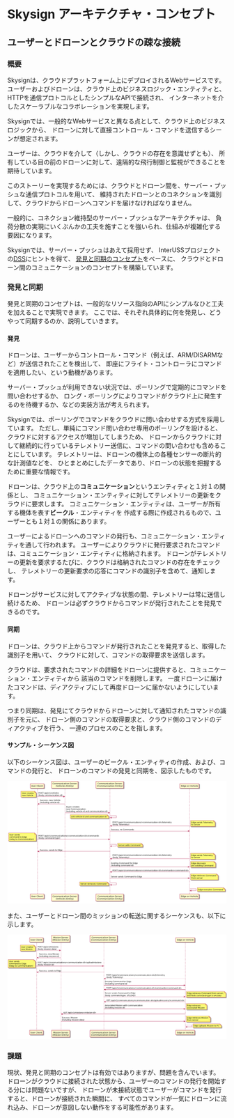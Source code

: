 # Skysign アーキテクチャ・コンセプト
## ユーザーとドローンとクラウドの疎な接続
### 概要
Skysignは、クラウドプラットフォーム上にデプロイされるWebサービスです。
ユーザーおよびドローンは、クラウド上のビジネスロジック・エンティティと、
HTTPを通信プロトコルとしたシンプルなAPIで接続され、
インターネットを介したスケーラブルなコラボレーションを実現します。

Skysignでは、一般的なWebサービスと異なる点として、クラウド上のビジネスロジックから、
ドローンに対して直接コントロール・コマンドを送信するシーンが想定されます。

ユーザーは、クラウドを介して（しかし、クラウドの存在を意識せずとも）、
所有している目の前のドローンに対して、遠隔的な飛行制御と監視ができることを期待しています。

このストーリーを実現するためには、クラウドとドローン間を、サーバー・プッシュな通信プロトコルを用いて、
維持されたドローンとのコネクションを識別して、クラウドからドローンへコマンドを届けなければなりません。

一般的に、コネクション維持型のサーバー・プッシュなアーキテクチャは、
負荷分散の実現にいくぶんかの工夫を施すことを強いられ、仕組みが複雑化する要因になります。

Skysignでは、サーバー・プッシュはあえて採用せず、
InterUSSプロジェクトの[DSS](https://github.com/interuss/dss)にヒントを得て、
[発見と同期のコンセプト](https://github.com/interuss/dss/blob/master/concepts.md)をベースに、
クラウドとドローン間のコミュニケーションのコンセプトを構築しています。

### 発見と同期
発見と同期のコンセプトは、一般的なリソース指向のAPIにシンプルなひと工夫を加えることで実現できます。
ここでは、それぞれ具体的に何を発見し、どうやって同期するのか、説明していきます。

#### 発見
ドローンは、ユーザーからコントロール・コマンド（例えば、ARM/DISARMなど）が送信されたことを検出して、
即座にフライト・コントローラにコマンドを適用したい、という動機があります。

サーバー・プッシュが利用できない状況では、ポーリングで定期的にコマンドを問い合わせするか、
ロング・ポーリングによりコマンドがクラウド上に発生するのを待機するか、などの実装方法が考えられます。

Skysignでは、ポーリングでコマンドをクラウドに問い合わせする方式を採用しています。
ただし、単純にコマンド問い合わせ専用のポーリングを設けると、クラウドに対するアクセスが増加してしまうため、
ドローンからクラウドに対して継続的に行っているテレメトリー送信に、コマンドの問い合わせも含めることにしています。
テレメトリーは、ドローンの機体上の各種センサーの断片的な計測値などを、
ひとまとめにしたデータであり、ドローンの状態を把握するために重要な情報です。

ドローンは、クラウド上の**コミュニケーション**というエンティティと１対１の関係とし、
コミュニケーション・エンティティに対してテレメトリーの更新をクラウドに要求します。
コミュニケーション・エンティティは、ユーザーが所有する機体を表す**ビークル**・エンティティを
作成する際に作成されるもので、ユーザーとも１対１の関係にあります。

ユーザーによるドローンへのコマンドの発行も、コミュニケーション・エンティティを通して行われます。
ユーザーによりクラウドに発行要求されたコマンドは、コミュニケーション・エンティティに格納されます。
ドローンがテレメトリーの更新を要求するたびに、クラウドは格納されたコマンドの存在をチェックし、
テレメトリーの更新要求の応答にコマンドの識別子を含めて、通知します。

ドローンがサービスに対してアクティブな状態の間、テレメトリーは常に送信し続けるため、
ドローンは必ずクラウドからコマンドが発行されたことを発見できるのです。

#### 同期
ドローンは、クラウド上からコマンドが発行されたことを発見すると、取得した識別子を用いて、
クラウドに対して、コマンドの取得要求を送信します。

クラウドは、要求されたコマンドの詳細をドローンに提供すると、コミュニケーション・エンティティから
該当のコマンドを削除します。
一度ドローンに届けたコマンドは、ディアクティブにして再度ドローンに届かないようにしています。

つまり同期は、発見にてクラウドからドローンに対して通知されたコマンドの識別子を元に、
ドローン側のコマンドの取得要求と、クラウド側のコマンドのディアクティブを行う、
一連のプロセスのことを指します。

#### サンプル・シーケンス図
以下のシーケンス図は、ユーザーのビークル・エンティティの作成、および、コマンドの発行と、
ドローンのコマンドの発見と同期を、図示したものです。

![](../assets/generated/commands_and_telemetry.png)

また、ユーザーとドローン間のミッションの転送に関するシーケンスも、以下に示します。

![](../assets/generated/commands_and_mission.png)

### 課題
現状、発見と同期のコンセプトは有効ではありますが、問題を含んでいます。
ドローンがクラウドに接続された状態から、ユーザーのコマンドの発行を開始する分には問題ないですが、
ドローンが未接続状態でユーザーがコマンドを発行すると、ドローンが接続された瞬間に、
すべてのコマンドが一気にドローンに流れ込み、ドローンが意図しない動作をする可能性があります。